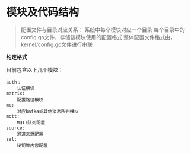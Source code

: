 # 模块及代码结构
> 配置文件与目录对应关系：
系统中每个模块对应一个目录
每个目录中的config.go文件，存储该模块使用的配置格式
整体配置文件格式由，kernel/config.go文件进行串联

**约定格式**


目前包含以下几个模块：

    auth：
        认证模块
    matrix:
        配置路径模块
    mq:
        对应kafka或其他消息队列模块
    mqtt:
        MQTT队列配置
    source:
        通道来源配置
    ssl:
        秘钥等内容配置
